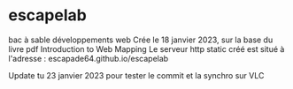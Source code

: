 # escapelab
bac à sable développements web
Crée le 18 janvier 2023, sur la base du livre pdf Introduction to Web Mapping
Le serveur http static créé est situé à l'adresse : escapade64.github.io/escapelab


Update tu 23 janvier 2023 pour tester le commit et la synchro sur VLC